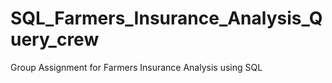 # SQL_Farmers_Insurance_Analysis_Query_crew
Group Assignment for Farmers Insurance Analysis using SQL
